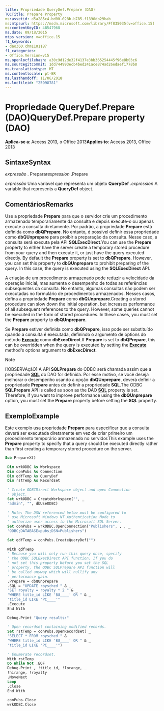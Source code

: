 ```yaml
---
title: Propriedade QueryDef.Prepare (DAO)
TOCTitle: Prepare Property
ms:assetid: d5a285c4-bd00-028b-b785-f1890db29bab
ms:mtpsurl: https://msdn.microsoft.com/library/Ff835035(v=office.15)
ms:contentKeyID: 48547968
ms.date: 09/18/2015
mtps_version: v=office.15
f1_keywords:
- dao360.chm1101187
f1_categories:
- Office.Version=v15
ms.openlocfilehash: a30c9d12de32f4137e3bb365254445f96e8b03c6
ms.sourcegitcommit: 1dd744993ecb4bed241ace874ad26edaef1778b8
ms.translationtype: MT
ms.contentlocale: pt-BR
ms.lasthandoff: 11/06/2018
ms.locfileid: "25998781"
---
```

# <a name="querydefprepare-property-dao"></a><span data-ttu-id="5f2ea-102">Propriedade QueryDef.Prepare (DAO)</span><span class="sxs-lookup"><span data-stu-id="5f2ea-102">QueryDef.Prepare property (DAO)</span></span>

<span data-ttu-id="5f2ea-103">**Aplica-se a**: Access 2013, o Office 2013</span><span class="sxs-lookup"><span data-stu-id="5f2ea-103">**Applies to**: Access 2013, Office 2013</span></span>

## <a name="syntax"></a><span data-ttu-id="5f2ea-104">Sintaxe</span><span class="sxs-lookup"><span data-stu-id="5f2ea-104">Syntax</span></span>

<span data-ttu-id="5f2ea-105">*expressão* . Preparar</span><span class="sxs-lookup"><span data-stu-id="5f2ea-105">*expression* .Prepare</span></span>

<span data-ttu-id="5f2ea-106">*expressão* Uma variável que representa um objeto **QueryDef** .</span><span class="sxs-lookup"><span data-stu-id="5f2ea-106">*expression* A variable that represents a **QueryDef** object.</span></span>

## <a name="remarks"></a><span data-ttu-id="5f2ea-107">Comentários</span><span class="sxs-lookup"><span data-stu-id="5f2ea-107">Remarks</span></span>

<span data-ttu-id="5f2ea-p101">Use a propriedade **Prepare** para que o servidor crie um procedimento armazenado temporariamente da consulta e depois execute-o ou apenas execute a consulta diretamente. Por padrão, a propriedade **Prepare** está definida como **dbQPrepare**. No entanto, é possível definir essa propriedade como **dbQUnprepare** para proibir a preparação da consulta. Nesse caso, a consulta será executa pela API **SQLExecDirect**.</span><span class="sxs-lookup"><span data-stu-id="5f2ea-p101">You can use the **Prepare** property to either have the server create a temporary stored procedure from your query and then execute it, or just have the query executed directly. By default the **Prepare** property is set to **dbQPrepare**. However, you can set this property to **dbQUnprepare** to prohibit preparing of the query. In this case, the query is executed using the **SQLExecDirect** API.</span></span>

<span data-ttu-id="5f2ea-p102">A criação de um procedimento armazenado pode reduzir a velocidade da operação inicial, mas aumenta o desempenho de todas as referências subsequentes da consulta. No entanto, algumas consultas não podem ser executadas no formulário de procedimentos armazenados. Nesses casos, defina a propriedade **Prepare** como **dbQUnprepare**.</span><span class="sxs-lookup"><span data-stu-id="5f2ea-p102">Creating a stored procedure can slow down the initial operation, but increases performance of all subsequent references to the query. However, some queries cannot be executed in the form of stored procedures. In these cases, you must set the **Prepare** property to **dbQUnprepare**.</span></span>

<span data-ttu-id="5f2ea-115">Se **Prepare** estiver definida como **dbQPrepare**, isso pode ser substituído quando a consulta é executada, definindo o argumento de options do método **[Execute](querydef-execute-method-dao.md)** como **dbExecDirect**.</span><span class="sxs-lookup"><span data-stu-id="5f2ea-115">If **Prepare** is set to **dbQPrepare**, this can be overridden when the query is executed by setting the **[Execute](querydef-execute-method-dao.md)** method's options argument to **dbExecDirect**.</span></span>

> [!NOTE]
> <span data-ttu-id="5f2ea-p103">[!OBSERVAçãO] A API **SQLPrepare** do ODBC será chamada assim que a propriedade **[SQL](querydef-sql-property-dao.md)** do DAO for definida. Por esse motivo, se você deseja melhorar o desempenho usando a opção **dbQUnprepare**, deverá definir a propriedade **Prepare** antes de definir a propriedade **SQL**.</span><span class="sxs-lookup"><span data-stu-id="5f2ea-p103">The ODBC **SQLPrepare** API is called as soon as the DAO **[SQL](querydef-sql-property-dao.md)** property is set. Therefore, if you want to improve performance using the **dbQUnprepare** option, you must set the **Prepare** property before setting the **SQL** property.</span></span>

## <a name="example"></a><span data-ttu-id="5f2ea-118">Exemplo</span><span class="sxs-lookup"><span data-stu-id="5f2ea-118">Example</span></span>

<span data-ttu-id="5f2ea-119">Este exemplo usa propriedade **Prepare** para especificar que a consulta deverá ser executada diretamente em vez de criar primeiro um procedimento temporário armazenado no servidor.</span><span class="sxs-lookup"><span data-stu-id="5f2ea-119">This example uses the **Prepare** property to specify that a query should be executed directly rather than first creating a temporary stored procedure on the server.</span></span>

```vb 
Sub PrepareX() 
 
 Dim wrkODBC As Workspace 
 Dim conPubs As Connection 
 Dim qdfTemp As QueryDef 
 Dim rstTemp As Recordset 
 
 ' Create ODBCDirect Workspace object and open Connection 
 ' object. 
 Set wrkODBC = CreateWorkspace("", _ 
 "admin", "", dbUseODBC) 
 
 ' Note: The DSN referenced below must be configured to 
 ' use Microsoft Windows NT Authentication Mode to 
 ' authorize user access to the Microsoft SQL Server. 
 Set conPubs = wrkODBC.OpenConnection("Publishers", , , _ 
 "ODBC;DATABASE=pubs;DSN=Publishers") 
 
 Set qdfTemp = conPubs.CreateQueryDef("") 
 
 With qdfTemp 
 ' Because you will only run this query once, specify 
 ' the ODBC SQLExecDirect API function. If you do 
 ' not set this property before you set the SQL 
 ' property, the ODBC SQLPrepare API function will 
 ' be called anyway which will nullify any 
 ' performance gain. 
 .Prepare = dbQUnprepare 
 .SQL = "UPDATE roysched " & _ 
 "SET royalty = royalty * 2 " & _ 
 "WHERE title_id LIKE 'BU____' OR " & _ 
 "title_id LIKE 'PC____'" 
 .Execute 
 End With 
 
 Debug.Print "Query results:" 
 
 ' Open recordset containing modified records. 
 Set rstTemp = conPubs.OpenRecordset( _ 
 "SELECT * FROM roysched " & _ 
 "WHERE title_id LIKE 'BU____' OR " & _ 
 "title_id LIKE 'PC____'") 
 
 ' Enumerate recordset. 
 With rstTemp 
 Do While Not .EOF 
 Debug.Print , !title_id, !lorange, _ 
 !hirange, !royalty 
 .MoveNext 
 Loop 
 .Close 
 End With 
 
 conPubs.Close 
 wrkODBC.Close 
 
```

